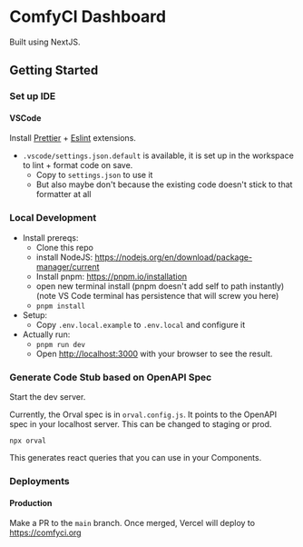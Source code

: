 # ComfyCI Dashboard

Built using NextJS.

## Getting Started

### Set up IDE

#### VSCode

Install [Prettier](https://marketplace.visualstudio.com/items?itemName=esbenp.prettier-vscode) + [Eslint](https://marketplace.visualstudio.com/items?itemName=dbaeumer.vscode-eslint) extensions.

- `.vscode/settings.json.default` is available, it is set up in the workspace to lint + format code on save.
    - Copy to `settings.json` to use it
    - But also maybe don't because the existing code doesn't stick to that formatter at all

### Local Development

- Install prereqs:
    - Clone this repo
    - install NodeJS: https://nodejs.org/en/download/package-manager/current
    - Install pnpm: https://pnpm.io/installation
    - open new terminal install (pnpm doesn't add self to path instantly) (note VS Code terminal has persistence that will screw you here)
    - `pnpm install`
- Setup:
    - Copy `.env.local.example` to `.env.local` and configure it
- Actually run:
    - `pnpm run dev`
    - Open [http://localhost:3000](http://localhost:3000) with your browser to see the result.

### Generate Code Stub based on OpenAPI Spec

Start the dev server.

Currently, the Orval spec is in `orval.config.js`. It points to the OpenAPI spec in your localhost server. This can be changed to staging or prod.

`npx orval`

This generates react queries that you can use in your Components.

### Deployments

#### Production

Make a PR to the `main` branch. Once merged, Vercel will deploy to https://comfyci.org

